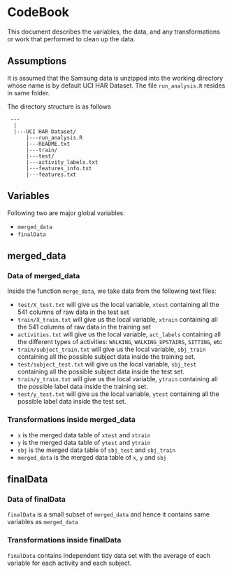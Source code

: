 # CodeBook
This document describes the variables, the data, and any transformations or work that performed to clean up the data. 

## Assumptions
It is assumed that the Samsung data is unzipped into the working directory whose name is by default UCI HAR Dataset. The file `run_analysis.R` resides in same folder.

The directory structure is as follows
```
 ---
  |
  |---UCI HAR Dataset/
      |---run_analysis.R
      |---README.txt	
      |---train/      
      |---test/      
      |---activity_labels.txt	      
      |---features_info.txt	
      |---features.txt
```

## Variables
Following two are major global variables:

 - `merged_data`
 - `finalData`
 
## merged_data
### Data of merged_data
Inside the function `merge_data`, we take data from the following text files:

 - `test/X_test.txt` will give us the local variable, `xtest` containing all the 541 columns of raw data in the test set
 - `train/X_train.txt` will give us the local variable, `xtrain` containing all the 541 columns of raw data in the training set
 - `activities.txt` will give us the local variable, `act_labels` containing all the different types of activities: `WALKING`, `WALKING_UPSTAIRS`, `SITTING`, etc
 - `train/subject_train.txt` will give us the local variable, `sbj_train` containing all the possible subject data inside the training set.
 - `test/subject_test.txt` will give us the local variable, `sbj_test` containing all the possible subject data inside the test set.
 - `train/y_train.txt` will give us the local variable, `ytrain` containing all the possible label data inside the training set.
 - `test/y_test.txt` will give us the local variable, `ytest` containing all the possible label data inside the test set. 
 
### Transformations inside merged_data

 - `x` is the merged data table of `xtest` and `xtrain`
 - `y` is the merged data table of `ytest` and `ytrain`
 - `sbj` is the merged data table of `sbj_test` and `sbj_train`
 - `merged_data` is the merged data table of `x`, `y` and `sbj`
 
## finalData
### Data of finalData
`finalData` is a small subset of `merged_data` and hence it contains same variables as `merged_data` 

### Transformations inside finalData
`finalData` contains independent tidy data set with the average of each variable for each activity and each subject. 
